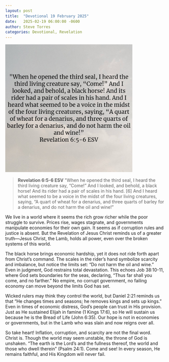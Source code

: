 ```yaml
---
layout: post
title:  "Devotional 19 February 2025"
date:   2025-02-19 06:00:00 -0600
author: Steve Torres
categories: Devotional, Revelation
---
```

<img src="https://github.com/ElEsteeb/ElEsteeb.github.io/blob/main/images/devotionals/Rev-6_5-6.jpg?raw=true" alt="Revelation 6:5-6.jpg" style="max-width: 80%; height: auto;">

>**Revelation 6:5-6 ESV**
>"When he opened the third seal, I heard the third living creature say, “Come!” And I looked, and behold, a black horse! And its rider had a pair of scales in his hand. [6] And I heard what seemed to be a voice in the midst of the four living creatures, saying, “A quart of wheat for a denarius, and three quarts of barley for a denarius, and do not harm the oil and wine!”

We live in a world where it seems the rich grow richer while the poor struggle to survive. Prices rise, wages stagnate, and governments manipulate economies for their own gain. It seems as if corruption rules and justice is absent. But the Revelation of Jesus Christ reminds us of a greater truth—Jesus Christ, the Lamb, holds all power, even over the broken systems of this world.

The black horse brings economic hardship, yet it does not ride forth apart from Christ’s command. The scales in the rider’s hand symbolize scarcity and imbalance, but notice the limits set: “Do not harm the oil and wine.” Even in judgment, God restrains total devastation. This echoes Job 38:10-11, where God sets boundaries for the seas, declaring, “Thus far shall you come, and no farther.” No empire, no corrupt government, no failing economy can move beyond the limits God has set.

Wicked rulers may think they control the world, but Daniel 2:21 reminds us that “He changes times and seasons; he removes kings and sets up kings.” Even in times of economic distress, God’s people can trust in His provision. Just as He sustained Elijah in famine (1 Kings 17:6), so He will sustain us because he is the Bread of Life (John 6:35). Our hope is not in economies or governments, but in the Lamb who was slain and now reigns over all.

So take heart! Inflation, corruption, and scarcity are not the final word. Christ is. Though the world may seem unstable, the throne of God is unshaken. “The earth is the Lord’s and the fullness thereof, the world and those who dwell therein” (Psalm 24:1). Come and see! In every season, He remains faithful, and His Kingdom will never fail.

<script src="https://www.biblegateway.com/public/link-to-us/tooltips/bglinks.js" type="text/javascript"></script>
<script type="text/javascript">
BGLinks.version = "ESV";
BGLinks.linkVerses();
</script>
